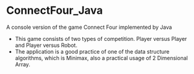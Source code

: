 # ConnectFour_Java
A console version of the game Connect Four implemented by Java
- This game consists of two types of competition. Player versus Player and Player versus Robot.
- The application is a good practice of one of the data structure algorithms, which is Minimax, also a practical usage of 2 Dimensional Array.
